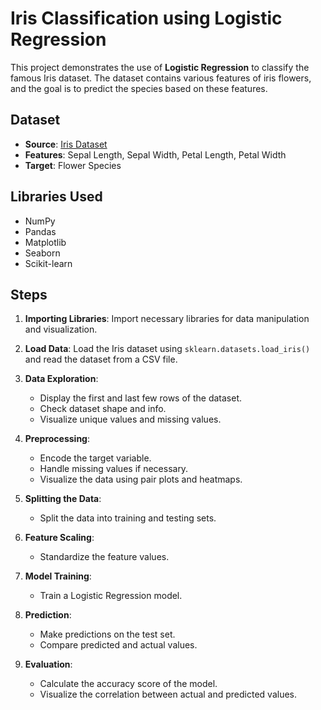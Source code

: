 # Iris Classification using Logistic Regression

This project demonstrates the use of **Logistic Regression** to classify the famous Iris dataset. The dataset contains various features of iris flowers, and the goal is to predict the species based on these features.

## Dataset

- **Source**: [Iris Dataset](https://gist.githubusercontent.com/netj/8836201/raw/6f9306ad21398ea43cba4f7d537619d0e07d5ae3/iris.csv)
- **Features**: Sepal Length, Sepal Width, Petal Length, Petal Width
- **Target**: Flower Species

## Libraries Used

- NumPy
- Pandas
- Matplotlib
- Seaborn
- Scikit-learn

## Steps

1. **Importing Libraries**: Import necessary libraries for data manipulation and visualization.
   
2. **Load Data**: Load the Iris dataset using `sklearn.datasets.load_iris()` and read the dataset from a CSV file.

3. **Data Exploration**:
   - Display the first and last few rows of the dataset.
   - Check dataset shape and info.
   - Visualize unique values and missing values.

4. **Preprocessing**:
   - Encode the target variable.
   - Handle missing values if necessary.
   - Visualize the data using pair plots and heatmaps.

5. **Splitting the Data**:
   - Split the data into training and testing sets.

6. **Feature Scaling**:
   - Standardize the feature values.

7. **Model Training**:
   - Train a Logistic Regression model.

8. **Prediction**:
   - Make predictions on the test set.
   - Compare predicted and actual values.

9. **Evaluation**:
   - Calculate the accuracy score of the model.
   - Visualize the correlation between actual and predicted values.


